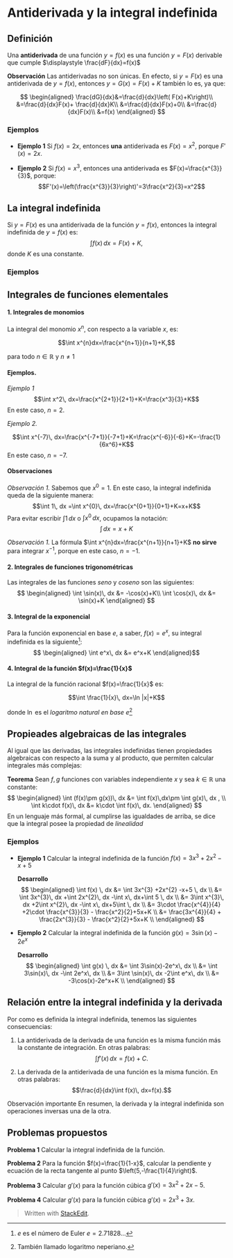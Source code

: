 # Antiderivada y la integral indefinida



## Definición
Una **antiderivada** de una función $y=f(x)$ es una función $y=F(x)$ derivable que cumple $\displaystyle \frac{dF}{dx}=f(x)$

**Observación** Las antiderivadas no son únicas. En efecto, si $y=F(x)$ es una antiderivada de $y=f(x)$, entonces $y=G(x)=F(x)+K$ también lo es, ya que:

$$
\begin{aligned}
\frac{dG}{dx}&=\frac{d}{dx}\left( F(x)+K\right)\\
&=\frac{d}{dx}F(x)+ \frac{d}{dx}K\\
&=\frac{d}{dx}F(x)+0\\
&=\frac{d}{dx}F(x)\\
&=f(x)
\end{aligned}
$$


### Ejemplos

- **Ejemplo 1**  Si $f(x)=2x$, entonces **una** antiderivada es $F(x)=x^{2}$, porque $F'(x)=2x$.

- **Ejemplo 2**  Si $f(x)=x^3$, entonces una antiderivada es $F(x)=\frac{x^{3}}{3}$, porque:
$$F'(x)=\left(\frac{x^{3}}{3}\right)'=3\frac{x^2}{3}=x^2$$

## La integral indefinida

Si $y=F(x)$ es una antiderivada de la función $y=f(x)$, entonces la integral indefinida de $y=f(x)$ es:
$$\int f(x) \,dx=F(x)+K,$$
donde $K$ es una constante.

### Ejemplos

## Integrales de funciones elementales

#### 1. Integrales de monomios
La integral del monomio $x^n$, con respecto a la variable $x$, es:

$$\int x^{n}dx=\frac{x^{n+1}}{n+1}+K,$$

para todo $n\in \mathbb{R}$ y $n\neq 1$

#### Ejemplos.
*Ejemplo 1* 
$$\int  x^2\, dx=\frac{x^{2+1}}{2+1}+K=\frac{x^3}{3}+K$$ En este caso, $n=2$.

*Ejemplo 2.* 

 $$\int  x^{-7}\, dx=\frac{x^{-7+1}}{-7+1}+K=\frac{x^{-6}}{-6}+K=-\frac{1}{6x^6}+K$$ En este caso, $n=-7$.

#### Observaciones
*Observación 1.* Sabemos que  $x^0=1$. En este caso, la integral indefinida queda de la siguiente manera:
$$\int 1\, dx =\int  x^{0}\, dx=\frac{x^{0+1}}{0+1}+K=x+K$$ Para evitar escribir $\int 1\, dx$ o $\int x^0\, dx$, ocupamos la notación: 
$$\int \,dx=x+K$$

*Observación 1.* La fórmula $\int x^{n}dx=\frac{x^{n+1}}{n+1}+K$ **no sirve** para integrar $x^{-1}$, porque en este caso, $n=-1$. 
 
#### 2. Integrales de funciones trigonométricas

Las integrales de las funciones *seno* y *coseno* son las siguientes:
$$
\begin{aligned}
\int  \sin(x)\, dx &= -\cos(x)+K\\
\int  \cos(x)\, dx &= \sin(x)+K
\end{aligned}
$$

#### 3. Integral de la exponencial
Para la función exponencial en base $e$, a saber, $f(x)=e^x$, su integral indefinida es la siguiente[^1]:
$$
\begin{aligned}
\int e^x\, dx &= e^x+K
\end{aligned}$$

#### 4. Integral de la función $f(x)=\frac{1}{x}$

La integral de la función racional $f(x)=\frac{1}{x}$ es:

$$\int \frac{1}{x}\, dx=\ln |x|+K$$

donde $\ln$ es el *logaritmo natural en base* $e$[^2]
## Propieades algebraicas de las integrales

Al igual que las derivadas, las integrales indefinidas tienen propiedades algebraicas con respecto a la suma y al producto, que permiten calcular integrales más complejas:

**Teorema** Sean $f,\, g$ funciones con variables independiente $x$ y sea $k\in \mathbb{R}$ una constante:
$$		
\begin{aligned}
\int (f(x)\pm g(x))\, dx &= \int f(x)\,dx\pm \int g(x)\, dx , \\
\int k\cdot f(x)\, dx &= k\cdot \int f(x)\, dx.
\end{aligned}
$$
En un lenguaje más formal, al cumplirse las igualdades de arriba, se dice que la integral posee la propiedad de *linealidad* 

### Ejemplos

* **Ejemplo 1** Calcular la integral indefinida de la función $f( x) =3x^{3} +2x^{2} -x+5$

  **Desarrollo**
$$
\begin{aligned}
	\int f(x) \, dx &= \int 3x^{3} +2x^{2} -x+5 \, dx \\
			 &= \int 3x^{3}\, dx +\int 2x^{2}\, dx -\int  x\, dx+\int 5 \, dx \\
			  &= 3\int x^{3}\, dx +2\int x^{2}\, dx -\int  x\, dx+5\int  \, dx \\
			  &= 3\cdot \frac{x^{4}}{4} +2\cdot  \frac{x^{3}}{3} -  \frac{x^2}{2}+5x+K \\
			  &=  \frac{3x^{4}}{4} + \frac{2x^{3}}{3} -  \frac{x^2}{2}+5x+K \\
\end{aligned}
$$

* **Ejemplo 2**  Calcular la integral indefinida de la función $g(x)=3\sin(x)-2e^x$

  **Desarrollo**
  $$
  \begin{aligned}
	\int g(x) \, dx &= \int 3\sin(x)-2e^x\, dx \\
			 &= \int 3\sin(x)\, dx -\int 2e^x\, dx  \\
			  &= 3\int \sin(x)\, dx -2\int e^x\, dx  \\
			  &= -3\cos(x)-2e^x+K \\
\end{aligned}
$$




## Relación entre la integral indefinida y la derivada

Por como es definida la integral indefinida, tenemos las siguientes consecuencias:

1. La antiderivada de la derivada de una función es la misma función más la constante de integración. En otras palabras: $$\int f'(x)\, dx=f(x)+C.$$

2. La derivada de la antiderivada de una función es la misma función. En otras palabras: $$\frac{d}{dx}\int f(x)\, dx=f(x).$$

Observación importante En resumen, la derivada y la integral indefinida son operaciones inversas una de la otra.

## Problemas propuestos 

**Problema 1** Calcular la integral indefinida de la función.

**Problema 2** Para la función $f(x)=\frac{1}{1-x}$, calcular la pendiente y ecuación de la recta tangente al punto $\left(5,-\frac{1}{4}\right)$.

**Problema 3** Calcular $g'(x)$ para la función cúbica $g'(x)=3x^2+2x-5$.

**Problema 4** Calcular $g'(x)$ para la función cúbica $g'(x)=2x^3+3x$.



[^1]: $e$ es el número de Euler $e=2.71828...$
[^2]: También llamado logaritmo neperiano.
> Written with [StackEdit](https://stackedit.io/).
<!--stackedit_data:
eyJoaXN0b3J5IjpbLTIyNjk2NDIwMywtNDIyMjY3NTA4LDYzOD
IxMDg3MiwtMTE5NzMyMjQ1Myw5ODUzNzMzMDIsMTk0NTE3NDg3
OCwtMjA3OTk1OTc1LC0xNDQ1NTgzMDczLC0yMTQ0MDQ3ODE4XX
0=
-->